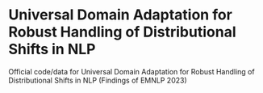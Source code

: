 # Universal Domain Adaptation for Robust Handling of Distributional Shifts in NLP
Official code/data for Universal Domain Adaptation for Robust Handling of Distributional Shifts in NLP (Findings of EMNLP 2023)
